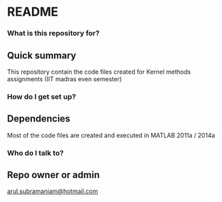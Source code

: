 # README #


### What is this repository for? ###

## Quick summary ##
This repository contain the code files created for Kernel methods assignments (IIT madras even semester)


### How do I get set up? ###

## Dependencies ##
Most of the code files are created and executed in MATLAB 2011a / 2014a

### Who do I talk to? ###

## Repo owner or admin ##
arul.subramaniam@hotmail.com